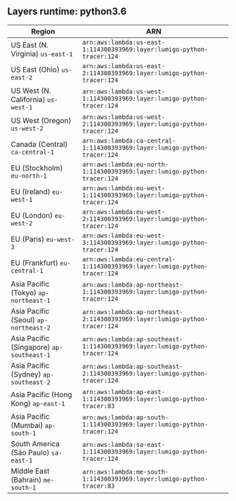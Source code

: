Layers runtime: python3.6
----
| Region | ARN |
| --- | --- |
|US East (N. Virginia)  `us-east-1`|`arn:aws:lambda:us-east-1:114300393969:layer:lumigo-python-tracer:124`|
|US East (Ohio)  `us-east-2`|`arn:aws:lambda:us-east-2:114300393969:layer:lumigo-python-tracer:124`|
|US West (N. California)  `us-west-1`|`arn:aws:lambda:us-west-1:114300393969:layer:lumigo-python-tracer:124`|
|US West (Oregon)  `us-west-2`|`arn:aws:lambda:us-west-2:114300393969:layer:lumigo-python-tracer:124`|
|Canada (Central)  `ca-central-1`|`arn:aws:lambda:ca-central-1:114300393969:layer:lumigo-python-tracer:124`|
|EU (Stockholm)  `eu-north-1`|`arn:aws:lambda:eu-north-1:114300393969:layer:lumigo-python-tracer:124`|
|EU (Ireland)  `eu-west-1`|`arn:aws:lambda:eu-west-1:114300393969:layer:lumigo-python-tracer:124`|
|EU (London)  `eu-west-2`|`arn:aws:lambda:eu-west-2:114300393969:layer:lumigo-python-tracer:124`|
|EU (Paris)  `eu-west-3`|`arn:aws:lambda:eu-west-3:114300393969:layer:lumigo-python-tracer:124`|
|EU (Frankfurt)  `eu-central-1`|`arn:aws:lambda:eu-central-1:114300393969:layer:lumigo-python-tracer:124`|
|Asia Pacific (Tokyo)  `ap-northeast-1`|`arn:aws:lambda:ap-northeast-1:114300393969:layer:lumigo-python-tracer:124`|
|Asia Pacific (Seoul)  `ap-northeast-2`|`arn:aws:lambda:ap-northeast-2:114300393969:layer:lumigo-python-tracer:124`|
|Asia Pacific (Singapore)  `ap-southeast-1`|`arn:aws:lambda:ap-southeast-1:114300393969:layer:lumigo-python-tracer:124`|
|Asia Pacific (Sydney)  `ap-southeast-2`|`arn:aws:lambda:ap-southeast-2:114300393969:layer:lumigo-python-tracer:124`|
|Asia Pacific (Hong Kong)  `ap-east-1`|`arn:aws:lambda:ap-east-1:114300393969:layer:lumigo-python-tracer:83`|
|Asia Pacific (Mumbai)  `ap-south-1`|`arn:aws:lambda:ap-south-1:114300393969:layer:lumigo-python-tracer:124`|
|South America (São Paulo)  `sa-east-1`|`arn:aws:lambda:sa-east-1:114300393969:layer:lumigo-python-tracer:124`|
|Middle East (Bahrain)  `me-south-1`|`arn:aws:lambda:me-south-1:114300393969:layer:lumigo-python-tracer:83`|
